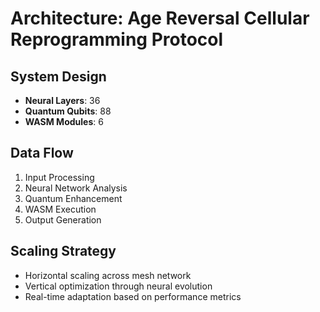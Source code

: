 # Architecture: Age Reversal Cellular Reprogramming Protocol

## System Design
- **Neural Layers**: 36
- **Quantum Qubits**: 88
- **WASM Modules**: 6

## Data Flow
1. Input Processing
2. Neural Network Analysis
3. Quantum Enhancement
4. WASM Execution
5. Output Generation

## Scaling Strategy
- Horizontal scaling across mesh network
- Vertical optimization through neural evolution
- Real-time adaptation based on performance metrics

